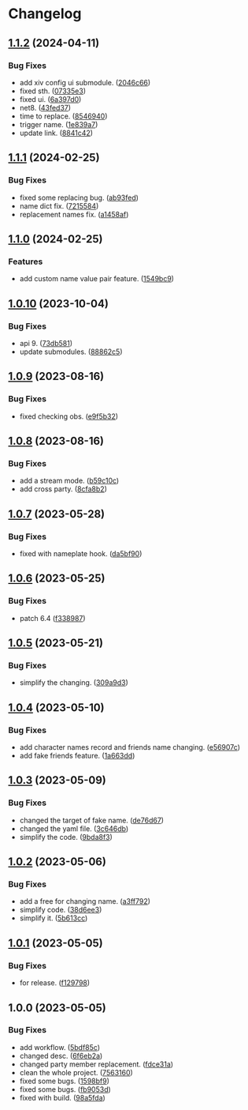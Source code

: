 # Changelog

## [1.1.2](https://github.com/ArchiDog1998/FakeName/compare/v1.1.1...v1.1.2) (2024-04-11)


### Bug Fixes

* add xiv config ui submodule. ([2046c66](https://github.com/ArchiDog1998/FakeName/commit/2046c661f26b299530bae54147df7c3f3a2ba529))
* fixed sth. ([07335e3](https://github.com/ArchiDog1998/FakeName/commit/07335e3278ca7ae5718b8614fc6ba1d21f77db50))
* fixed ui. ([6a397d0](https://github.com/ArchiDog1998/FakeName/commit/6a397d0237e5909d8f87102b930a3d9228b8740a))
* net8. ([43fed37](https://github.com/ArchiDog1998/FakeName/commit/43fed377c35f5da9a41381d7a41a56cf03366aea))
* time to replace. ([8546940](https://github.com/ArchiDog1998/FakeName/commit/8546940affe60eb757fe02a8cb277c36a698c29c))
* trigger name. ([1e839a7](https://github.com/ArchiDog1998/FakeName/commit/1e839a70e2e73d65ff5ce78162c391afe27ad494))
* update link. ([8841c42](https://github.com/ArchiDog1998/FakeName/commit/8841c42e93d75b039d4a796f2e5d066be1b8cb79))

## [1.1.1](https://github.com/ArchiDog1998/FakeName/compare/v1.1.0...v1.1.1) (2024-02-25)


### Bug Fixes

* fixed some replacing bug. ([ab93fed](https://github.com/ArchiDog1998/FakeName/commit/ab93fedafa0892a7dfa388bcb29149ac49deb53e))
* name dict fix. ([7215584](https://github.com/ArchiDog1998/FakeName/commit/7215584ec0e7545a9ed67527d2ccff99823e9a71))
* replacement names fix. ([a1458af](https://github.com/ArchiDog1998/FakeName/commit/a1458af81a39c357acda7593a7600ed21c13b8c6))

## [1.1.0](https://github.com/ArchiDog1998/FakeName/compare/v1.0.10...v1.1.0) (2024-02-25)


### Features

* add custom name value pair feature. ([1549bc9](https://github.com/ArchiDog1998/FakeName/commit/1549bc9e55309c9ab58f0d100ddaf6cef6da24bc))

## [1.0.10](https://github.com/ArchiDog1998/FakeName/compare/v1.0.9...v1.0.10) (2023-10-04)


### Bug Fixes

* api 9. ([73db581](https://github.com/ArchiDog1998/FakeName/commit/73db581ac31f3edbb9c2e2ce8d4e1e47d2b8ee35))
* update submodules. ([88862c5](https://github.com/ArchiDog1998/FakeName/commit/88862c5a71ede7547b3e509df06d1d46cb9163d3))

## [1.0.9](https://github.com/ArchiDog1998/FakeName/compare/v1.0.8...v1.0.9) (2023-08-16)


### Bug Fixes

* fixed checking obs. ([e9f5b32](https://github.com/ArchiDog1998/FakeName/commit/e9f5b32166916c497e19eace66b00eef5dbfdc4b))

## [1.0.8](https://github.com/ArchiDog1998/FakeName/compare/v1.0.7...v1.0.8) (2023-08-16)


### Bug Fixes

* add a stream mode. ([b59c10c](https://github.com/ArchiDog1998/FakeName/commit/b59c10c2ae8003d54b1f845a500ea51cf7d22aed))
* add cross party. ([8cfa8b2](https://github.com/ArchiDog1998/FakeName/commit/8cfa8b2a7348d181cfa13416697d8d2a39884833))

## [1.0.7](https://github.com/ArchiDog1998/FakeName/compare/v1.0.6...v1.0.7) (2023-05-28)


### Bug Fixes

* fixed with nameplate hook. ([da5bf90](https://github.com/ArchiDog1998/FakeName/commit/da5bf9055b3e341d294b359ff1fd9b14e1477c8a))

## [1.0.6](https://github.com/ArchiDog1998/FakeName/compare/v1.0.5...v1.0.6) (2023-05-25)


### Bug Fixes

* patch 6.4 ([f338987](https://github.com/ArchiDog1998/FakeName/commit/f33898737fd51738f0354cfcb2e65d5b61f33edd))

## [1.0.5](https://github.com/ArchiDog1998/FakeName/compare/v1.0.4...v1.0.5) (2023-05-21)


### Bug Fixes

* simplify the changing. ([309a9d3](https://github.com/ArchiDog1998/FakeName/commit/309a9d3de7c2d551a6d8fe4c5392d1adace2f101))

## [1.0.4](https://github.com/ArchiDog1998/FakeName/compare/v1.0.3...v1.0.4) (2023-05-10)


### Bug Fixes

* add character names record and friends name changing. ([e56907c](https://github.com/ArchiDog1998/FakeName/commit/e56907c2734e062b8a2720fc39210234e9b6fbc1))
* add fake friends feature. ([1a663dd](https://github.com/ArchiDog1998/FakeName/commit/1a663dd07acd4e21900d6218a15d1d33c1283acf))

## [1.0.3](https://github.com/ArchiDog1998/FakeName/compare/v1.0.2...v1.0.3) (2023-05-09)


### Bug Fixes

* changed the target of fake name. ([de76d67](https://github.com/ArchiDog1998/FakeName/commit/de76d6708118b1600162e687c128643576f03a7a))
* changed the yaml file. ([3c646db](https://github.com/ArchiDog1998/FakeName/commit/3c646dbcc06e1771f4c94165846d30f512ba3561))
* simplify the code. ([9bda8f3](https://github.com/ArchiDog1998/FakeName/commit/9bda8f3b276d60662e4bfe87cf38e6b11b838e01))

## [1.0.2](https://github.com/ArchiDog1998/FakeName/compare/v1.0.1...v1.0.2) (2023-05-06)


### Bug Fixes

* add a free for changing name. ([a3ff792](https://github.com/ArchiDog1998/FakeName/commit/a3ff792e12eed43636fb686af47898220566411d))
* simplify code. ([38d6ee3](https://github.com/ArchiDog1998/FakeName/commit/38d6ee35c91914b4dccbf6992c26e9010bfeeb25))
* simplify it. ([5b613cc](https://github.com/ArchiDog1998/FakeName/commit/5b613ccb10010306e579ca995ae8efcb63af2b6e))

## [1.0.1](https://github.com/ArchiDog1998/FakeName/compare/v1.0.0...v1.0.1) (2023-05-05)


### Bug Fixes

* for release. ([f129798](https://github.com/ArchiDog1998/FakeName/commit/f1297987a98f421d46b8efb60f0aee6991b03eb1))

## 1.0.0 (2023-05-05)


### Bug Fixes

* add workflow. ([5bdf85c](https://github.com/ArchiDog1998/FakeName/commit/5bdf85cc93b0b3ba4334dd2c113cb5efe200ed24))
* changed desc. ([6f6eb2a](https://github.com/ArchiDog1998/FakeName/commit/6f6eb2a363579e8b5da37438762f48be6b5bf0f0))
* changed party member replacement. ([fdce31a](https://github.com/ArchiDog1998/FakeName/commit/fdce31a19c6a94e7767347c29b039e9c4f77ed16))
* clean the whole project. ([7563160](https://github.com/ArchiDog1998/FakeName/commit/7563160498665dddc99584f02b0a2116fc7e3722))
* fixed some bugs. ([1598bf9](https://github.com/ArchiDog1998/FakeName/commit/1598bf9b728e331d594a0b5d081b292e3aa5ffae))
* fixed some bugs. ([fb9053d](https://github.com/ArchiDog1998/FakeName/commit/fb9053d7d006cba9aee9c1e675ccbf77a3f3c116))
* fixed with build. ([98a5fda](https://github.com/ArchiDog1998/FakeName/commit/98a5fdadcf77c41d0afbadfeb15af89afaece51d))
